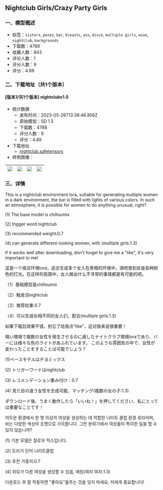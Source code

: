 ## Nightclub Girls/Crazy Party Girls
### 一、模型概述

- 标签：`sisters`, `poses`, `bar`, `breasts`, `ass`, `disco`, `multiple girls`, `wine`, `nightclub`, `backgrounds`
- 下载数：4788
- 收藏人数：843
- 评论人数：1
- 评分人数：9
- 评分：4.89

### 二、下载地址（共1个版本）

#### [版本1/共1个版本] nightclubv1.0

- 统计数据
  - 发布时间：2023-05-28T13:36:46.856Z
  - 原始模型：SD 1.5
  - 下载数：4788
  - 评分人数：9
  - 评分：4.89
- 下载地址
  - [nightclub.safetensors](https://civitai.com/api/download/models/83719)
- 样例图像：

| <img src="https://image.civitai.com/xG1nkqKTMzGDvpLrqFT7WA/00881336-ae70-4d0d-af0d-830febd184c7/width=450/944632.jpeg" /> | <img src="https://image.civitai.com/xG1nkqKTMzGDvpLrqFT7WA/90bb8e2c-a421-4b13-9e4e-43ddcfc2acb6/width=450/944608.jpeg" /> | <img src="https://image.civitai.com/xG1nkqKTMzGDvpLrqFT7WA/2b5c96bf-68f4-4f4c-b42f-8cb06a1f9da6/width=450/944573.jpeg" /> | <img src="https://image.civitai.com/xG1nkqKTMzGDvpLrqFT7WA/0fb09389-ab50-48ef-af64-63347fce5b10/width=450/944609.jpeg" /> |
| ---- | ---- | ---- | ---- |


### 三、详情
<p>This is a nightclub environment lora, suitable for generating multiple women in a dark environment, the bar is filled with lights of various colors. In such an atmosphere, it is possible for women to do anything unusual, right?</p><p>(1) The base model is chilloumix</p><p>(2) trigger word nightclub</p><p>(3) recommended weight:0.7</p><p>(4) can generate different-looking women, with (multiple girls:1.3)</p><p>If it works well after downloading, don't forget to give me a "like", it's very important to me!</p><p></p><p>这是一个夜店环境lora，适合生成多个女人在黑暗的环境中，酒吧里到处是各种颜色的灯光。在这样的氛围中，女人做出什么不寻常的事情都是有可能的吧。</p><p>（1）基础模型是chilloumix</p><p>（2）触发词nightclub</p><p>（3）推荐权重:0.7</p><p>（4）可以生成长相不同的女人们，配合(multiple girls:1.3)</p><p>如果下载后效果不错，别忘了给我点“like”，这对我来说很重要！</p><p></p><p>暗い環境で複数の女性を発生させるのに適したナイトクラブ環境loraであり、バーには様々な色のライトがあふれています。 このような雰囲気の中で、女性が変わったことをすることは可能でしょう？</p><p>(1)ベースモデルはチヨミックス</p><p>(2) トリガーワードはnightclub</p><p>(3) レコメンデーション重み付け：0.7</p><p>(4) 見た目の違う女性を生成可能、マッチング(複数の女の子:1.3)</p><p>ダウンロード後、うまく動作したら「いいね！」を押してください、私にとっては重要なことです！</p><p></p><p>어두운 환경에서 한 명 이상의 여성을 생성하는 데 적합한 나이트 클럽 환경 로라이며, 바는 다양한 색상의 조명으로 가득합니다. 그런 분위기에서 여성들이 특이한 일을 할 수 있지 않습니까?</p><p>(1) 기본 모델은 칠로우 믹스입니다.</p><p>(2) 트리거 단어 나이트클럽</p><p>(3) 추천 가중치:0.7</p><p>(4) 외모가 다른 여성을 생성할 수 있음, 매칭(여러 여자:1.3)</p><p>다운로드 후 잘 작동하면 "좋아요"를주는 것을 잊지 마세요, 저에게 중요합니다!</p><p></p>